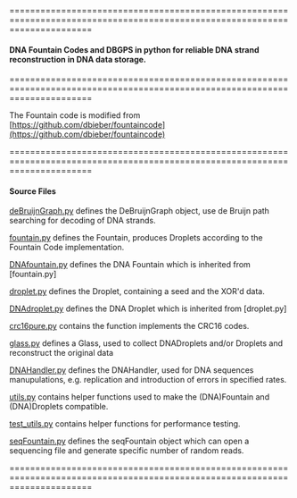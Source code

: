 ============================================================================================================================

#### DNA Fountain Codes and DBGPS in python for reliable DNA strand reconstruction in DNA data storage.

============================================================================================================================

The Fountain code is modified from [https://github.com/dbieber/fountaincode](https://github.com/dbieber/fountaincode)

============================================================================================================================


#### Source Files
[deBruijnGraph.py](deBruijnGraph.py) defines the DeBruijnGraph object, use de Bruijn path searching for decoding of DNA strands.

[fountain.py](fountain.py) defines the Fountain, produces Droplets according to the Fountain Code implementation.

[DNAfountain.py](DNAfountain.py) defines the DNA Fountain which is inherited from [fountain.py]

[droplet.py](droplet.py) defines the Droplet, containing a seed and the XOR'd data.

[DNAdroplet.py](DNAdroplet.py) defines the DNA Droplet which is inherited from [droplet.py]

[crc16pure.py](crc16pure.py) contains the function implements the CRC16 codes.

[glass.py](glass.py) defines a Glass, used to collect DNADroplets and/or Droplets and reconstruct the original data

[DNAHandler.py](DNAHandler.py) defines the DNAHandler, used for DNA sequences manupulations, e.g. replication and introduction of errors in specified rates.

[utils.py](utils.py) contains helper functions used to make the (DNA)Fountain and (DNA)Droplets compatible.

[test_utils.py](test_utils.py) contains helper functions for performance testing.

[seqFountain.py](seqFountain.py) defines the seqFountain object which can open a sequencing file and generate specific number of random reads.

============================================================================================================================
